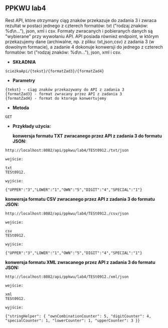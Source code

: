 **PPKWU lab4**
----
Rest API, które otrzymany ciąg znaków przekazuje do zadania 3 i zwraca rezultat w postaci jednego z czterech formatów:
txt ("rodzaj znaków: %d\n..."), json, xml i csv. Formaty zwracanych i pobieranych danych są "wybierane" przy wywołaniu
API. API posiada również endpoint, w którym przekazujemy dane (archiwalne, np. z pliku: txt,json,csv) z zadania 3 (w
dowolnym formacie), a zadanie 4 dokonuje konwersji do jednego z czterech formatów: txt ("rodzaj znaków: %d\n..."), json,
xml i csv.

* **SKŁADNIA**

 ``` 
ścieżkaApi/{tekst}/{formatZad3}/{formatZad4}
```

* **Parametry**

 ```
{tekst} - ciąg znaków przekazywany do API z zadania 3
{formatZad3} - format zwracany przez API z zadania 3
{formatZad4} - format do ktorego konwertujemy
 ```

* **Metoda**

```
GET
```

* **Przykłady użycia:**

  **konwersja formatu TXT zwracanego przez API z zadania 3 do formatu JSON:**

```
http://localhost:8082/api/ppkwu/lab4/TESt0912./txt/json
```

`wejście:`

```
txt
TESt0912.
```

`wyjście:`

```
{"UPPER":"3","LOWER":"1","OWN":"5","DIGIT":"4","SPECIAL":"1"}
```

**konwersja formatu CSV zwracanego przez API z zadania 3 do formatu JSON:**

```
http://localhost:8082/api/ppkwu/lab4/TESt0912./csv/json
```

`wejście:`

```
csv
TESt0912.
```

`wyjście:`

```
{"UPPER":"3","LOWER":"1","OWN":"5","DIGIT":"4","SPECIAL":"1"}
```

**konwersja formatu XML zwracanego przez API z zadania 3 do formatu JSON:**

```
http://localhost:8082/api/ppkwu/lab4/TESt0912./xml/json
```

`wejście:`

```
xml
TESt0912.
```

`wyjście:`

```
{"stringHelper": { "ownCombinationCounter": 5, "digitCounter": 4, "specialCounter": 1, "lowerCounter": 1, "upperCounter": 3 }}
```

